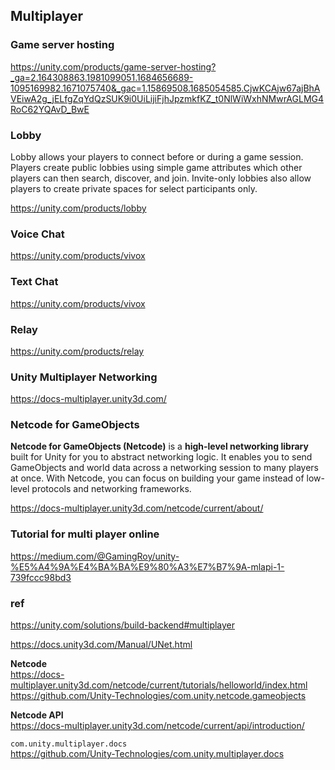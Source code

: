 ## Multiplayer

### Game server hosting 
https://unity.com/products/game-server-hosting?_ga=2.164308863.1981099051.1684656689-1095169982.1671075740&_gac=1.15869508.1685054585.CjwKCAjw67ajBhAVEiwA2g_jELfgZqYdQzSUK9i0UiLijiFjhJpzmkfKZ_t0NlWiWxhNMwrAGLMG4RoC62YQAvD_BwE


### Lobby
Lobby allows your players to connect before or during a game session. Players create public lobbies using simple game attributes which other players can then search, discover, and join. Invite-only lobbies also allow players to create private spaces for select participants only.

https://unity.com/products/lobby

### Voice Chat
https://unity.com/products/vivox

### Text Chat
https://unity.com/products/vivox

### Relay
https://unity.com/products/relay

### Unity Multiplayer Networking
https://docs-multiplayer.unity3d.com/


### Netcode for GameObjects
**Netcode for GameObjects (Netcode)** is a **high-level networking library** built for Unity for you to abstract networking logic. It enables you to send GameObjects and world data across a networking session to many players at once. With Netcode, you can focus on building your game instead of low-level protocols and networking frameworks.

https://docs-multiplayer.unity3d.com/netcode/current/about/


### Tutorial for multi player online
https://medium.com/@GamingRoy/unity-%E5%A4%9A%E4%BA%BA%E9%80%A3%E7%B7%9A-mlapi-1-739fccc98bd3


### ref 
https://unity.com/solutions/build-backend#multiplayer

https://docs.unity3d.com/Manual/UNet.html

**Netcode** \
https://docs-multiplayer.unity3d.com/netcode/current/tutorials/helloworld/index.html \
https://github.com/Unity-Technologies/com.unity.netcode.gameobjects

**Netcode API** \
https://docs-multiplayer.unity3d.com/netcode/current/api/introduction/


`com.unity.multiplayer.docs` \
https://github.com/Unity-Technologies/com.unity.multiplayer.docs

